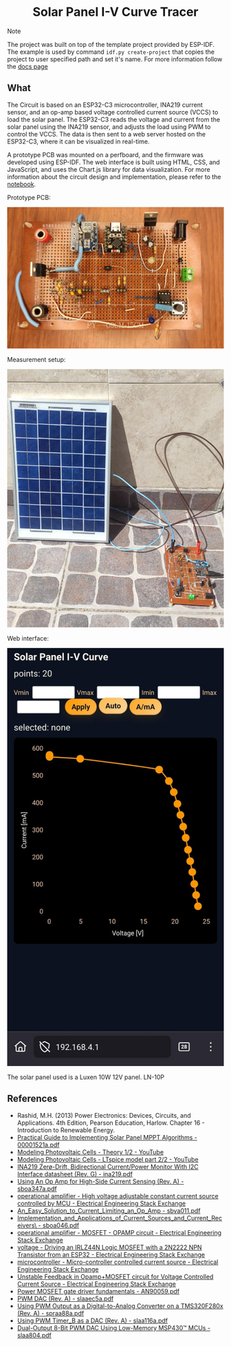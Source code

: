<h1 align="center">Solar Panel I-V Curve Tracer</h1>

>[!NOTE]
> The project was built on top of the template project provided by ESP-IDF. The example is used by command `idf.py create-project`
that copies the project to user specified path and set it's name. For more information follow the [docs page](https://docs.espressif.com/projects/esp-idf/en/latest/api-guides/build-system.html#start-a-new-project)


## What

The Circuit is based on an ESP32-C3 microcontroller, INA219 current sensor, and an op-amp based voltage controlled current source (VCCS) to load the solar panel. The ESP32-C3 reads the voltage and current from the solar panel using the INA219 sensor, and adjusts the load using PWM to control the VCCS. The data is then sent to a web server hosted on the ESP32-C3, where it can be visualized in real-time.

A prototype PCB was mounted on a perfboard, and the firmware was developed using ESP-IDF. The web interface is built using HTML, CSS, and JavaScript, and uses the Chart.js library for data visualization. For more information about the circuit design and implementation, please refer to the [notebook](notebook/README.md).

Prototype PCB:

<div align="center">

![Prototype PCB](imgs/prototype.jpeg)

</div>

Measurement setup:

<div align="center">

![Measurement setup](imgs/measurement_setup.jpeg)

</div>

Web interface:

<div align="center">

![Web interface](imgs/web_interface.jpeg)

</div>

The solar panel used is a Luxen 10W 12V panel. LN-10P

## References

- Rashid, M.H. (2013) Power Electronics: Devices, Circuits, and Applications. 4th Edition, Pearson Education, Harlow. Chapter 16 - Introduction to Renewable Energy.
- [Practical Guide to Implementing Solar Panel MPPT Algorithms - 00001521a.pdf](https://ww1.microchip.com/downloads/en/appnotes/00001521a.pdf)
- [Modeling Photovoltaic Cells - Theory 1/2 - YouTube](https://www.youtube.com/watch?v=uV_z1ptufa4)
- [Modeling Photovoltaic Cells - LTspice model part 2/2 - YouTube](https://www.youtube.com/watch?v=ox0UtYe4owI)
- [INA219 Zerø-Drift, Bidirectional Current/Power Monitor With I2C Interface datasheet (Rev. G) - ina219.pdf](https://www.ti.com/lit/ds/symlink/ina219.pdf)
- [Using An Op Amp for High-Side Current Sensing (Rev. A) - sboa347a.pdf](https://www.ti.com/lit/ab/sboa347a/sboa347a.pdf?ts=1755743557072)
- [operational amplifier - High voltage adjustable constant current source controlled by MCU - Electrical Engineering Stack Exchange](https://electronics.stackexchange.com/questions/591912/high-voltage-adjustable-constant-current-source-controlled-by-mcu)
- [An\_Easy\_Solution\_to\_Current\_Limiting\_an\_Op\_Amp - sbva011.pdf](https://www.ti.com/lit/an/sbva011/sbva011.pdf?ts=1755718060450&ref_url=https%253A%252F%252Fwww.bing.com%252F)
- [Implementation\_and\_Applications\_of\_Current\_Sources\_and\_Current\_Receivers\ - sboa046.pdf](https://www.ti.com/lit/an/sboa046/sboa046.pdf?ts=1755759450978&ref_url=https%253A%252F%252Fwww.google.com%252F)
- [operational amplifier - MOSFET - OPAMP circuit - Electrical Engineering Stack Exchange](https://electronics.stackexchange.com/questions/57448/mosfet-opamp-circuit)
- [voltage - Driving an IRLZ44N Logic MOSFET with a 2N2222 NPN Transistor from an ESP32 - Electrical Engineering Stack Exchange](https://electronics.stackexchange.com/questions/751783/driving-an-irlz44n-logic-mosfet-with-a-2n2222-npn-transistor-from-an-esp32)
- [microcontroller - Micro-controller controlled current source - Electrical Engineering Stack Exchange](https://electronics.stackexchange.com/questions/56772/micro-controller-controlled-current-source)
- [Unstable Feedback in Opamp+MOSFET circuit for Voltage Controlled Current Source - Electrical Engineering Stack Exchange](https://electronics.stackexchange.com/questions/180175/unstable-feedback-in-opampmosfet-circuit-for-voltage-controlled-current-source)
- [Power MOSFET gate driver fundamentals - AN90059.pdf](https://assets.nexperia.com/documents/application-note/AN90059.pdf)
- [PWM DAC (Rev. A) - slaaec5a.pdf](https://www.ti.com/lit/sd/slaaec5a/slaaec5a.pdf?ts=1756837124081)
- [Using PWM Output as a Digital-to-Analog Converter on a TMS320F280x (Rev. A) - spraa88a.pdf](https://www.ti.com/lit/an/spraa88a/spraa88a.pdf?ts=1756204084617)
- [Using PWM Timer\_B as a DAC (Rev. A) - slaa116a.pdf](https://www.ti.com/lit/an/slaa116a/slaa116a.pdf?ts=1756222437207&ref_url=https%253A%252F%252Fwww.google.com%252F)
- [Dual-Output 8-Bit PWM DAC Using Low-Memory MSP430™ MCUs - slaa804.pdf](https://www.ti.com/lit/ab/slaa804/slaa804.pdf?ts=1756207779110&ref_url=https%253A%252F%252Fwww.ti.com%252Ftool%252FMSP-EXP430FR2311)
